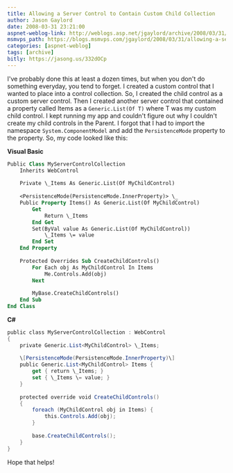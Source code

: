 ```yaml
---
title: Allowing a Server Control to Contain Custom Child Collection
author: Jason Gaylord
date: 2008-03-31 23:21:00
aspnet-weblog-link: http://weblogs.asp.net/jgaylord/archive/2008/03/31/allowing-a-server-control-to-contain-custom-child-collection.aspx
msmvps_path: https://blogs.msmvps.com/jgaylord/2008/03/31/allowing-a-server-control-to-contain-custom-child-collection/
categories: [aspnet-weblog]
tags: [archive]
bitly: https://jasong.us/332dOCp
---
```


I've probably done this at least a dozen times, but when you don't do something everyday, you tend to forget. I created a custom control that I wanted to place into a control collection. So, I created the child control as a custom server control. Then I created another server control that contained a property called Items as a `Generic.List(Of T)` where T was my custom child control. I kept running my app and couldn't figure out why I couldn't create my child controls in the Parent. I forgot that I had to import the namespace `System.ComponentModel` and add the `PersistenceMode` property to the property. So, my code looked like this:

**Visual Basic**
```vb
Public Class MyServerControlCollection  
    Inherits WebControl  
  
    Private \_Items As Generic.List(Of MyChildControl)  
  
    <PersistenceMode(PersistenceMode.InnerProperty)> \_  
    Public Property Items() As Generic.List(Of MyChildControl)  
        Get  
            Return \_Items  
        End Get  
        Set(ByVal value As Generic.List(Of MyChildControl))  
            \_Items \= value  
        End Set  
    End Property  
  
    Protected Overrides Sub CreateChildControls()  
        For Each obj As MyChildControl In Items  
            Me.Controls.Add(obj)  
        Next  
  
        MyBase.CreateChildControls()  
    End Sub
End Class
```

**C#**
```csharp
public class MyServerControlCollection : WebControl  
{   
    private Generic.List<MyChildControl> \_Items;  
  
    \[PersistenceMode(PersistenceMode.InnerProperty)\]  
    public Generic.List<MyChildControl> Items {  
        get { return \_Items; }  
        set { \_Items \= value; }  
    }  
  
    protected override void CreateChildControls()  
    {  
        foreach (MyChildControl obj in Items) {  
            this.Controls.Add(obj);  
        }  
  
        base.CreateChildControls();  
    }  
}
```

Hope that helps!
